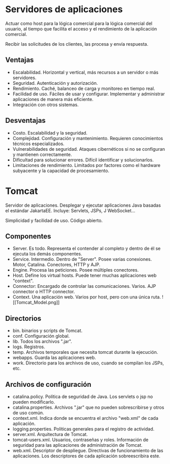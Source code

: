 # Servidores de aplicaciones
Actuar como host para la lógica comercial para la lógica comercial del usuario, al tiempo que facilita el acceso y el rendimiento de la aplicación comercial.

Recibir las solicitudes de los clientes, las procesa y envía respuesta.

## Ventajas
- Escalabilidad. Horizontal y vertical, más recursos a un servidor o más servidores.
- Seguridad. Autenticación y autorización.
- Rendimiento. Caché, balanceo de carga y monitoreo en tiempo real.
- Facilidad de uso. Fáciles de usar y configurar. Implementar y administrar aplicaciones de manera más eficiente.
- Integración con otros sistemas.

## Desventajas
- Costo. Escalabilidad y la seguridad.
- Complejidad. Configuración y mantenimiento. Requieren conocimientos técnicos especializados.
- Vulnerabilidades de seguridad. Ataques cibernéticos si no se configuran y mantienen correctamente.
- Dificultad para solucionar errores. Difícil identificar y solucionarlos.
- Limitaciones de rendimiento. Limitados por factores como el hardware subyacente y la capacidad de procesamiento.

# Tomcat
Servidor de aplicaciones. Desplegar y ejecutar aplicaciones Java basadas el estándar JakartaEE. Incluye: Servlets, JSPs,  J WebSocket...

Simplicidad y facilidad de uso. Código abierto.

## Componentes
- Server. Es todo. Representa el contender al completo y dentro de él se ejecuta los demás componentes.
- Service. Intermedio. Dentro de "Server". Posee varias conexiones. Motor, Catalina. Conectores, HTTP y AJP.
- Engine. Procesa las peticiones. Posee múltiples conectores.
- Host. Define los virtual hosts. Puede tener muchas aplicaciones web "context".
- Connector: Encargado de controlar las comunicaciones. Varios. AJP connector o HTTP connector.
- Context. Una aplicación web. Varios por host, pero con una única ruta.
![[Tomcat_Model.png]]

## Directorios
- bin. binarios y scripts de Tomcat.
- conf. Configuración global.
- lib. Todos los archivos ".jar".
- logs. Registros.
- temp. Archivos temporales que necesita tomcat durante la ejecución.
- webapps. Guarda las aplicaciones web.
- work. Directorio para los archivos de uso, cuando se compilan los JSPs, etc.

## Archivos de configuración
- catalina.policy. Política de seguridad de Java. Los servlets o jsp no pueden modificarlo.
- catalina.properties. Archivos ".jar" que no pueden sobrescribirse y otros de uso común.
- context.xml. Indica donde se encuentra el archivo "web.xml" de cada aplicación.
- logging.properties. Politicas generales para el registro de actividad.
- server.xml. Arquitectura de Tomcat.
- tomcat-users.xml. Usuarios, contraseñas y roles. Información de seguridad para las aplicaciones de administración de Tomcat.
- web.xml. Descriptor de despliegue. Directivas de funcionamiento de las aplicaciones. Los descriptores de cada aplicación sobreescribira este.